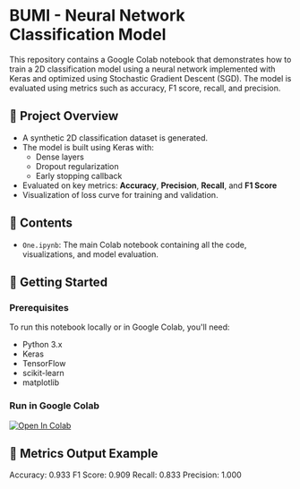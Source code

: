 # BUMI - Neural Network Classification Model

This repository contains a Google Colab notebook that demonstrates how to train a 2D classification model using a neural network implemented with Keras and optimized using Stochastic Gradient Descent (SGD). The model is evaluated using metrics such as accuracy, F1 score, recall, and precision.

## 📌 Project Overview

- A synthetic 2D classification dataset is generated.
- The model is built using Keras with:
  - Dense layers
  - Dropout regularization
  - Early stopping callback
- Evaluated on key metrics: **Accuracy**, **Precision**, **Recall**, and **F1 Score**
- Visualization of loss curve for training and validation.

## 📁 Contents

- `One.ipynb`: The main Colab notebook containing all the code, visualizations, and model evaluation.

## 🚀 Getting Started

### Prerequisites

To run this notebook locally or in Google Colab, you'll need:

- Python 3.x
- Keras
- TensorFlow
- scikit-learn
- matplotlib

### Run in Google Colab

[![Open In Colab](https://colab.research.google.com/assets/colab-badge.svg)](https://colab.research.google.com/github/ktanguy/BUMI/blob/main/One.ipynb)

## 🧪 Metrics Output Example

Accuracy: 0.933
F1 Score: 0.909
Recall: 0.833
Precision: 1.000



